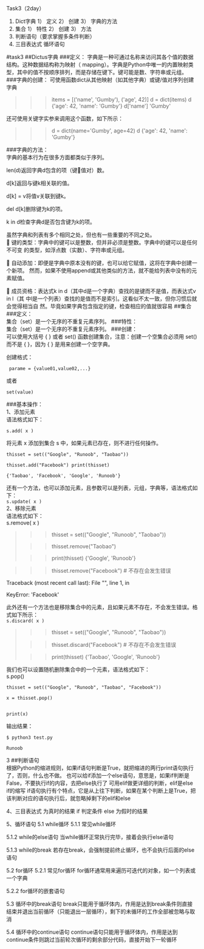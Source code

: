 
Task3（2day）
1. Dict字典
1） 定义
2） 创建
3） 字典的方法
2. 集合
1） 特性
2） 创建
3） 方法
3. 判断语句（要求掌握多条件判断）
4. 三目表达式
循环语句

#task3
##Dictus字典
###定义：
字典是一种可通过名称来访问其各个值的数据结构。这种数据结构称为映射（ mapping）。字典是Python中唯一的内置映射类型，其中的值不按顺序排列，而是存储在键下。键可能是数、字符串或元组。
###字典的创建：
可使用函数dict从其他映射（如其他字典）或键/值对序列创建字典  
>>> items = [('name', 'Gumby'), ('age', 42)]
>>> d = dict(items)
>>> d
{'age': 42, 'name': 'Gumby'}
>>> d['name']
'Gumby'  
 
还可使用关键字实参来调用这个函数，如下所示：
>>> d = dict(name='Gumby', age=42)
>>> d
{'age': 42, 'name': 'Gumby'}
  
###字典的方法：  
字典的基本行为在很多方面都类似于序列。  

len(d)返回字典d包含的项（键值对）数。 

d[k]返回与键k相关联的值。  

d[k] = v将值v关联到键k。  

del d[k]删除键为k的项。  

 k in d检查字典d是否包含键为k的项。  

虽然字典和列表有多个相同之处，但也有一些重要的不同之处。  
 键的类型：字典中的键可以是整数，但并非必须是整数。字典中的键可以是任何不可变
的类型，如浮点数（实数）、字符串或元组。  

 自动添加：即便是字典中原本没有的键，也可以给它赋值，这将在字典中创建一个新项。
然而，如果不使用append或其他类似的方法，就不能给列表中没有的元素赋值。  

 成员资格：表达式k in d（其中d是一个字典）查找的是键而不是值，而表达式v in l（其
中l是一个列表）查找的是值而不是索引。这看似不太一致，但你习惯后就会觉得相当自
然。毕竟如果字典包含指定的键，检查相应的值就很容易
##集合
###定义：  
集合（set）是一个无序的不重复元素序列。
###特性：  
集合（set）是一个无序的不重复元素序列。
###创建：  
可以使用大括号 { } 或者 set() 函数创建集合，注意：创建一个空集合必须用 set() 而不是 { }，因为 { } 是用来创建一个空字典。   

创建格式：  

     parame = {value01,value02,...}
或者  
    
    set(value)  
###基本操作：  
1、添加元素  
语法格式如下：  

    s.add( x )
将元素 x 添加到集合 s 中，如果元素已存在，则不进行任何操作。  
  
    thisset = set(("Google", "Runoob", "Taobao"))  

    thisset.add("Facebook") print(thisset)  

    {'Taobao', 'Facebook', 'Google', 'Runoob'}  
还有一个方法，也可以添加元素，且参数可以是列表，元组，字典等，语法格式如下：  
 `s.update( x )`  
2、移除元素  
语法格式如下：    
    s.remove( x )  
>>>thisset = set(("Google", "Runoob", "Taobao"))  
>
>>> thisset.remove("Taobao")  
>
>>> print(thisset)
{'Google', 'Runoob'}  

>>> thisset.remove("Facebook")   # 不存在会发生错误  
>
Traceback (most recent call last):
  File "<stdin>", line 1, in <module>  

KeyError: 'Facebook'  


此外还有一个方法也是移除集合中的元素，且如果元素不存在，不会发生错误。格式如下所示：  
`s.discard( x ) ` 
>>>thisset = set(("Google", "Runoob", "Taobao"))  
>
>>> thisset.discard("Facebook")  # 不存在不会发生错误  
>
>>> print(thisset)
{'Taobao', 'Google', 'Runoob'}   
  
我们也可以设置随机删除集合中的一个元素，语法格式如下：  
    s.pop()    

    thisset = set(("Google", "Runoob", "Taobao", "Facebook"))  
    
    x = thisset.pop()  
    
     
    print(x)    
输出结果：    

    $ python3 test.py   
    
    Runoob
      
3 ##判断语句    
根据Python的缩进规则，如果if语句判断是True，就把缩进的两行print语句执行了，否则，什么也不做。
也可以给if添加一个else语句，意思是，如果if判断是False，不要执行if的内容，去把else执行了
可用elif做更详细的判断，elif是else if的缩写
if语句执行有个特点，它是从上往下判断，如果在某个判断上是True，把该判断对应的语句执行后，就忽略掉剩下的elif和else

 4、三目表达式
为真时的结果 if 判定条件 else 为假时的结果


5、循环语句
5.1 while循环
5.1.1 常见while循环


5.1.2 while的else语句
当while循环正常执行完毕，接着会执行else语句


5.1.3 while的break
若存在break，会强制提前终止循环，也不会执行后面的else语句


5.2 for循环
5.2.1 常见for循环
for循环通常用来遍历可迭代的对象，如一个列表或一个字典


5.2.2 for循环的嵌套语句


5.3 循环中的break语句
break只能用于循环体内，作用是达到break条件则直接结束并退出当前循环（只能退出一层循环），剩下的未循环的工作全部被忽略与取消


5.4 循环中的continue语句
continue语句只能用于循环体内，作用是达到continue条件则跳过当前轮次循环的剩余部分代码，直接开始下一轮循环
